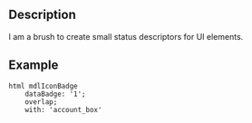 Description
--------------------

I am a brush to create small status descriptors for UI elements.

Example
--------------------

	html mdlIconBadge
		dataBadge: '1';
		overlap;
		with: 'account_box'